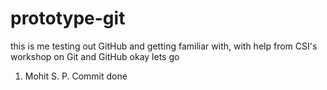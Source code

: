 # prototype-git
this is me testing out GitHub and getting familiar with, with help from CSI's workshop on Git and GitHub
okay lets go

1. Mohit S. P. Commit done
